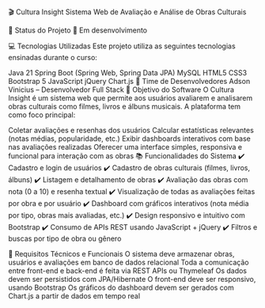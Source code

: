 🎬 Cultura Insight
Sistema Web de Avaliação e Análise de Obras Culturais

📌 Status do Projeto
🚧 Em desenvolvimento

💻 Tecnologias Utilizadas
Este projeto utiliza as seguintes tecnologias ensinadas durante o curso:

Java 21
Spring Boot (Spring Web, Spring Data JPA)
MySQL
HTML5
CSS3
Bootstrap 5
JavaScript
jQuery
Chart.js
👥 Time de Desenvolvedores
Adson Vinicius – Desenvolvedor Full Stack
🎯 Objetivo do Software
O Cultura Insight é um sistema web que permite aos usuários avaliarem e analisarem obras culturais como filmes, livros e álbuns musicais. A plataforma tem como foco principal:

Coletar avaliações e resenhas dos usuários
Calcular estatísticas relevantes (notas médias, popularidade, etc.)
Exibir dashboards interativos com base nas avaliações realizadas
Oferecer uma interface simples, responsiva e funcional para interação com as obras
📚 Funcionalidades do Sistema
✔️ Cadastro e login de usuários
✔️ Cadastro de obras culturais (filmes, livros, álbuns)
✔️ Listagem e detalhamento de obras
✔️ Avaliação das obras com nota (0 a 10) e resenha textual
✔️ Visualização de todas as avaliações feitas por obra e por usuário
✔️ Dashboard com gráficos interativos (nota média por tipo, obras mais avaliadas, etc.)
✔️ Design responsivo e intuitivo com Bootstrap
✔️ Consumo de APIs REST usando JavaScript + jQuery
✔️ Filtros e buscas por tipo de obra ou gênero

🧠 Requisitos Técnicos e Funcionais
O sistema deve armazenar obras, usuários e avaliações em banco de dados relacional
Toda a comunicação entre front-end e back-end é feita via REST APIs ou Thymeleaf
Os dados devem ser persistidos com JPA/Hibernate
O front-end deve ser responsivo, usando Bootstrap
Os gráficos do dashboard devem ser gerados com Chart.js a partir de dados em tempo real
